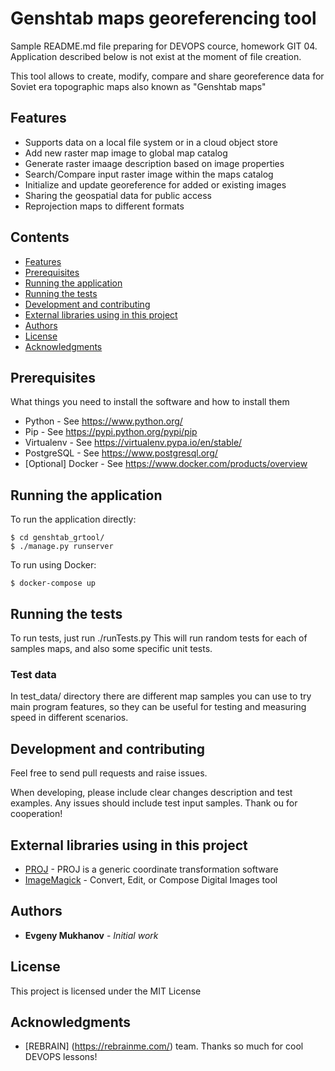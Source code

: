 # Genshtab maps georeferencing tool

Sample README.md file preparing for DEVOPS cource, homework GIT 04.
Application described below is not exist at the moment of file creation.

This tool allows to create, modify, compare and share georeference 
data for Soviet era topographic maps also known as "Genshtab maps"

## Features

 * Supports data on a local file system or in a cloud object store
 * Add new raster map image to global map catalog
 * Generate  raster imaage description based on image properties
 * Search/Compare input raster image within the  maps catalog
 * Initialize and update georeference for added or existing images
 * Sharing the geospatial data for public access
 * Reprojection maps to different formats
 
## Contents

- [Features](#features)
- [Prerequisites](#prerequisites)
- [Running the application](#running-the-application)
- [Running the tests](#running-the-tests)
- [Development and contributing](#development-and-contributing)
- [External libraries using in this project ](#external-libraries-using-in-this-project)
- [Authors](#authors)
- [License](#license)
- [Acknowledgments](#acknowledgments) 

## Prerequisites

What things you need to install the software and how to install them

* Python - See https://www.python.org/
* Pip - See https://pypi.python.org/pypi/pip
* Virtualenv - See https://virtualenv.pypa.io/en/stable/
* PostgreSQL - See https://www.postgresql.org/
* [Optional] Docker - See https://www.docker.com/products/overview


## Running the application

To run the application directly:

```
$ cd genshtab_grtool/
$ ./manage.py runserver
```

To run using Docker:

`$ docker-compose up`


## Running the tests

To run tests, just run ./runTests.py This will run random tests for each 
of samples maps, and also some specific unit tests.

### Test data

In test_data/ directory there are different map samples you can use 
to try main program features, so they can be useful for testing 
and measuring speed in different scenarios.

## Development and contributing

Feel free to send pull requests and raise issues.

When developing, please include clear changes description and test 
examples. Any issues should include test input samples.
Thank ou for cooperation!

## External libraries using in this project 

* [PROJ](https://proj.org/) - PROJ is a generic coordinate transformation software
* [ImageMagick](https://imagemagick.org/) - Convert, Edit, or Compose Digital Images tool

## Authors

 * **Evgeny Mukhanov** - *Initial work*

## License

This project is licensed under the MIT License

## Acknowledgments

* [REBRAIN] (https://rebrainme.com/) team. Thanks so much for cool DEVOPS lessons!
